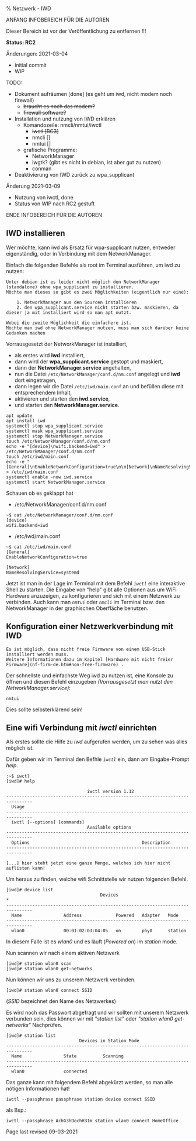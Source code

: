 % Netzwerk - IWD

 ANFANG   INFOBEREICH FÜR DIE AUTOREN
 
 Dieser Bereich ist vor der Veröffentlichung zu entfernen !!!
 
 **Status: RC2**
 
 Änderungen: 2021-03-04
 + initial commit
 + WIP
 
 TODO:
 + Dokument aufräumen [done] (es geht um iwd, nicht modem noch firewall)
    + ~~braucht es noch das modem?~~
    + ~~firewall software?~~
 + Installation und nutzung von IWD erklären
    + Komandozeile: nmcli/nmtui/iwctl
       + ~~iwctl [RC3]~~
       + nmcli []
       + nmtui []
    + grafische Programme:
       + NetworkManager
       + iwgtk? (gibt es nicht in debian, ist aber gut zu nutzen)
       + conman
 + Deaktivierung von IWD  zurück zu wpa_supplicant

 Änderung 2021-03-09
 
 + Nutzung von iwctl, done
 + Status von WIP nach RC2 gestuft 
 
ENDE   INFOBEREICH FÜR DIE AUTOREN
 
## IWD installieren

Wer möchte, kann iwd als Ersatz für wpa-supplicant nutzen, entweder eigenständig, oder in Verbindung mit dem NetworkManager. 

Einfach die folgenden Befehle als root im Terminal ausführen, um iwd zu nutzen:

    Unter debian ist es leider nicht möglich den NetworkManager (standalone) ohne wpa_supplicant zu installieren.
    Möchte man dieses so gibt es zwei Möglichkeiten (eigentlich nur eine):

        1. NetworkManager aus den Sourcen installieren
        2. den wpa_supplicant.service nicht starten bzw. maskieren, da dieser ja mit installiert wird so man apt nutzt.

    Wobei die zweite Möglichkeit die einfachere ist.
    Möchte man iwd ohne NetworkManager nutzen, muss man sich darüber keine Gedanken machen

Vorrausgesetzt der NetworkManager ist installiert, 
+ als erstes wird **iwd** installiert, 
+ dann wird der **wpa_supplicant.service** gestopt und maskiert,
+ dann der **NetworkManager.service** angehalten,
+ nun die Datei `/etc/NetworkManager/conf.d/nm.conf` angelegt und **iwd** dort eingetragen, 
+ dann legen wir die Datei `/etc/iwd/main.conf` an und befüllen diese mit entsprechendem Inhalt, 
+ aktivieren und starten den **iwd.service**, 
+ und starten den **NetworkManager.service**.

~~~
apt update
apt install iwd
systemctl stop wpa_supplicant.service
systemctl mask wpa_supplicant.service
systemctl stop NetworkManager.service
touch /etc/NetworkManager/conf.d/nm.conf
echo -e "[device]\nwifi.backend=iwd" > /etc/NetworkManager/conf.d/nm.conf
touch /etc/iwd/main.conf
echo -e "[General]\nEnableNetworkConfiguration=true\n\n[Network]\nNameResolvingService=systemd" > /etc/iwd/main.conf
systemctl enable -now iwd.service
systemctl start NetworkManager.service
~~~

Schauen ob es geklappt hat
+ /etc/NetworkManager/conf.d/nm.conf
~~~
~$ cat /etc/NetworkManager/conf.d/nm.conf
[device]
wifi.backend=iwd
~~~~
+ /etc/iwd/main.conf
~~~
~$ cat /etc/iwd/main.conf
[General]
EnableNetworkConfiguration=true

[Network]
NameResolvingService=systemd
~~~

Jetzt ist man in der Lage im Terminal mit dem Befehl *`iwctl`* eine interaktive Shell zu starten. Die Eingabe von "help" gibt alle Optionen aus um WiFi Hardware anzuzeigen, zu konfigurieren und sich mit einem Netzwerk zu verbinden. Auch kann man *`nmtui`* oder *`nmcli`* im Terminal bzw. den NetworkManager in der graphischen Oberfläche benutzen.
 

## Konfiguration einer Netzwerkverbindung mit IWD

    Es ist möglich, dass nicht freie Firmware von einem USB-Stick installiert werden muss.
    Weitere Informationen dazu im Kapitel [Hardware mit nicht freier Firmware](nf-firm-de.htm#non-free-firmware) .

Der schnellste und einfachste Weg iwd zu nutzen ist, eine Konsole zu öffnen und diesen Befehl einzugeben *(Vorrausgesetzt man nutzt den NetworkManager.service)*:

~~~
nmtui
~~~

Dies sollte selbsterklärend sein!

## Eine wifi Verbindung mit *iwctl* einrichten

Als erstes sollte die Hilfe zu *iwd* aufgerufen werden, um zu sehen was alles möglich ist.

Dafür geben wir im Terminal den Befhle *`iwctl`* ein, dann am Eingabe-Prompt *help*.
```
:~$ iwctl
[iwd]# help

                               iwctl version 1.12                              
--------------------------------------------------------------------------------
  Usage
--------------------------------------------------------------------------------
  iwctl [--options] [commands]
                               Available options
--------------------------------------------------------------------------------
  Options                                           Description                 
--------------------------------------------------------------------------------

[...] hier steht jetzt eine ganze Menge, welches ich hier nicht auflisten kann!
```
Um heraus zu finden, welche wifi Schnittstelle wir nutzen folgenden Befehl.

```
[iwd]# device list
                                    Devices                                   *
--------------------------------------------------------------------------------
  Name                Address             Powered   Adapter   Mode
--------------------------------------------------------------------------------
  wlan0               00:01:02:03:04:05   on        phy0      station
```
In diesem Falle ist es *wlan0* und es läuft (*Powered on*) im *station* mode.

Nun scannen wir nach einem aktiven Netzwerk
```
[iwd]# station wlan0 scan
[iwd]# station wlan0 get-networks
```
Nun können wir uns zu unserem Netzwerk verbinden.
```
[iwd]# station wlan0 connect SSID
```
(*SSID* bezeichnet den Name des Netzwerkes)

Es wird noch das Passwort abgefragt und wir sollten mit unserem Netzwerk verbunden sein, dies können wir mit *"station list"* oder *"station wlan0 get-networks"* Nachprüfen.

```
[iwd]# station list
                            Devices in Station Mode
--------------------------------------------------------------------------------
  Name                State          Scanning
--------------------------------------------------------------------------------
  wlan0               connected
```
Das ganze kann mit folgendem Befehl abgekürzt werden, so man alle nötigen Informationen hat!

```
iwctl --passphrase passphrase station device connect SSID
```
als Bsp.:
```
iwctl --passphrase AchG3hDochH31m station wlan0 connect HomeOffice
```
<div id="rev">Page last revised 09-03-2021</div>
